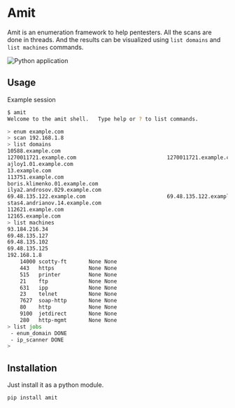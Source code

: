 # Amit

Amit is an enumeration framework to help pentesters.
All the scans are done in threads. And the results can be visualized using `list domains` and `list machines` commands.

![Python application](https://github.com/polyedre/amit/workflows/Python%20application/badge.svg)

## Usage

Example session

```sh
$ amit
Welcome to the amit shell.   Type help or ? to list commands.

> enum example.com
> scan 192.168.1.8
> list domains
10588.example.com
1270011721.example.com                             1270011721.example.com
ajloy1.01.example.com
13.example.com
113751.example.com
boris.klimenko.01.example.com
ilya2.androsov.029.example.com
69.48.135.122.example.com                          69.48.135.122.example.com
stas4.andrianov.14.example.com
112621.example.com
12165.example.com
> list machines
93.184.216.34
69.48.135.127
69.48.135.102
69.48.135.125
192.168.1.8
    14000 scotty-ft       None None
    443   https           None None
    515   printer         None None
    21    ftp             None None
    631   ipp             None None
    23    telnet          None None
    7627  soap-http       None None
    80    http            None None
    9100  jetdirect       None None
    280   http-mgmt       None None
> list jobs
 - enum_domain DONE
 - ip_scanner DONE
>
```

## Installation

Just install it as a python module.

```sh
pip install amit
```
